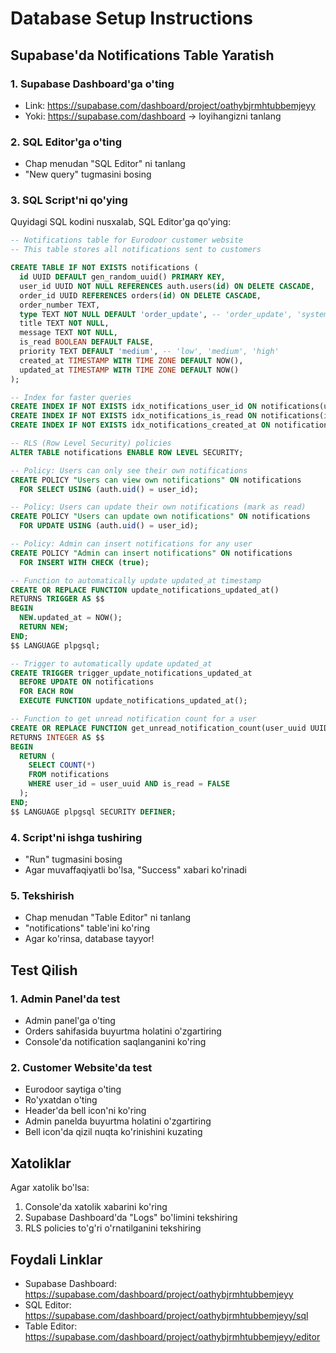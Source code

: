 # Database Setup Instructions

## Supabase'da Notifications Table Yaratish

### 1. Supabase Dashboard'ga o'ting
- Link: https://supabase.com/dashboard/project/oathybjrmhtubbemjeyy
- Yoki: https://supabase.com/dashboard → loyihangizni tanlang

### 2. SQL Editor'ga o'ting
- Chap menudan "SQL Editor" ni tanlang
- "New query" tugmasini bosing

### 3. SQL Script'ni qo'ying
Quyidagi SQL kodini nusxalab, SQL Editor'ga qo'ying:

```sql
-- Notifications table for Eurodoor customer website
-- This table stores all notifications sent to customers

CREATE TABLE IF NOT EXISTS notifications (
  id UUID DEFAULT gen_random_uuid() PRIMARY KEY,
  user_id UUID NOT NULL REFERENCES auth.users(id) ON DELETE CASCADE,
  order_id UUID REFERENCES orders(id) ON DELETE CASCADE,
  order_number TEXT,
  type TEXT NOT NULL DEFAULT 'order_update', -- 'order_update', 'system_alert', 'promotion'
  title TEXT NOT NULL,
  message TEXT NOT NULL,
  is_read BOOLEAN DEFAULT FALSE,
  priority TEXT DEFAULT 'medium', -- 'low', 'medium', 'high'
  created_at TIMESTAMP WITH TIME ZONE DEFAULT NOW(),
  updated_at TIMESTAMP WITH TIME ZONE DEFAULT NOW()
);

-- Index for faster queries
CREATE INDEX IF NOT EXISTS idx_notifications_user_id ON notifications(user_id);
CREATE INDEX IF NOT EXISTS idx_notifications_is_read ON notifications(is_read);
CREATE INDEX IF NOT EXISTS idx_notifications_created_at ON notifications(created_at DESC);

-- RLS (Row Level Security) policies
ALTER TABLE notifications ENABLE ROW LEVEL SECURITY;

-- Policy: Users can only see their own notifications
CREATE POLICY "Users can view own notifications" ON notifications
  FOR SELECT USING (auth.uid() = user_id);

-- Policy: Users can update their own notifications (mark as read)
CREATE POLICY "Users can update own notifications" ON notifications
  FOR UPDATE USING (auth.uid() = user_id);

-- Policy: Admin can insert notifications for any user
CREATE POLICY "Admin can insert notifications" ON notifications
  FOR INSERT WITH CHECK (true);

-- Function to automatically update updated_at timestamp
CREATE OR REPLACE FUNCTION update_notifications_updated_at()
RETURNS TRIGGER AS $$
BEGIN
  NEW.updated_at = NOW();
  RETURN NEW;
END;
$$ LANGUAGE plpgsql;

-- Trigger to automatically update updated_at
CREATE TRIGGER trigger_update_notifications_updated_at
  BEFORE UPDATE ON notifications
  FOR EACH ROW
  EXECUTE FUNCTION update_notifications_updated_at();

-- Function to get unread notification count for a user
CREATE OR REPLACE FUNCTION get_unread_notification_count(user_uuid UUID)
RETURNS INTEGER AS $$
BEGIN
  RETURN (
    SELECT COUNT(*)
    FROM notifications
    WHERE user_id = user_uuid AND is_read = FALSE
  );
END;
$$ LANGUAGE plpgsql SECURITY DEFINER;
```

### 4. Script'ni ishga tushiring
- "Run" tugmasini bosing
- Agar muvaffaqiyatli bo'lsa, "Success" xabari ko'rinadi

### 5. Tekshirish
- Chap menudan "Table Editor" ni tanlang
- "notifications" table'ini ko'ring
- Agar ko'rinsa, database tayyor!

## Test Qilish

### 1. Admin Panel'da test
- Admin panel'ga o'ting
- Orders sahifasida buyurtma holatini o'zgartiring
- Console'da notification saqlanganini ko'ring

### 2. Customer Website'da test
- Eurodoor saytiga o'ting
- Ro'yxatdan o'ting
- Header'da bell icon'ni ko'ring
- Admin panelda buyurtma holatini o'zgartiring
- Bell icon'da qizil nuqta ko'rinishini kuzating

## Xatoliklar

Agar xatolik bo'lsa:
1. Console'da xatolik xabarini ko'ring
2. Supabase Dashboard'da "Logs" bo'limini tekshiring
3. RLS policies to'g'ri o'rnatilganini tekshiring

## Foydali Linklar

- Supabase Dashboard: https://supabase.com/dashboard/project/oathybjrmhtubbemjeyy
- SQL Editor: https://supabase.com/dashboard/project/oathybjrmhtubbemjeyy/sql
- Table Editor: https://supabase.com/dashboard/project/oathybjrmhtubbemjeyy/editor
